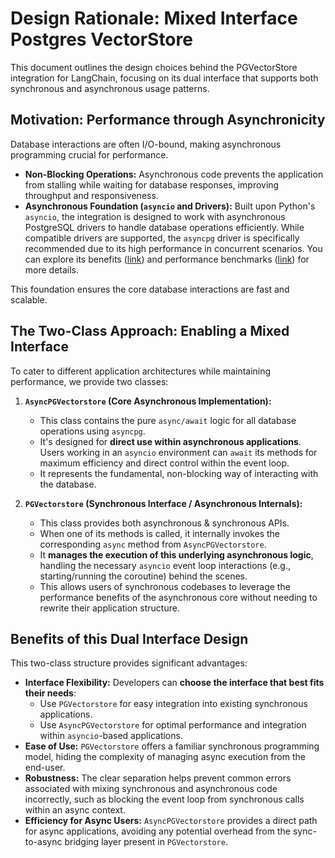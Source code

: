# Design Rationale: Mixed Interface Postgres VectorStore

This document outlines the design choices behind the PGVectorStore integration for LangChain, focusing on its dual interface that supports both synchronous and asynchronous usage patterns.

## Motivation: Performance through Asynchronicity

Database interactions are often I/O-bound, making asynchronous programming crucial for performance.

-   **Non-Blocking Operations:** Asynchronous code prevents the application from stalling while waiting for database responses, improving throughput and responsiveness.
-  **Asynchronous Foundation (`asyncio` and Drivers):** Built upon Python's `asyncio`, the integration is designed to work with asynchronous PostgreSQL drivers to handle database operations efficiently. While compatible drivers are supported, the `asyncpg` driver is specifically recommended due to its high performance in concurrent scenarios. You can explore its benefits ([link](https://magic.io/blog/asyncpg-1m-rows-from-postgres-to-python/)) and performance benchmarks ([link](https://fernandoarteaga.dev/blog/psycopg-vs-asyncpg/)) for more details.

This foundation ensures the core database interactions are fast and scalable.

## The Two-Class Approach: Enabling a Mixed Interface

To cater to different application architectures while maintaining performance, we provide two classes:

1.  **`AsyncPGVectorstore` (Core Asynchronous Implementation):**
    * This class contains the pure `async/await` logic for all database operations using `asyncpg`.
    * It's designed for **direct use within asynchronous applications**. Users working in an `asyncio` environment can `await` its methods for maximum efficiency and direct control within the event loop.
    * It represents the fundamental, non-blocking way of interacting with the database.

2.  **`PGVectorstore` (Synchronous Interface / Asynchronous Internals):**
    * This class provides both asynchronous & synchronous APIs.
    * When one of its methods is called, it internally invokes the corresponding `async` method from `AsyncPGVectorstore`.
    * It **manages the execution of this underlying asynchronous logic**, handling the necessary `asyncio` event loop interactions (e.g., starting/running the coroutine) behind the scenes.
    * This allows users of synchronous codebases to leverage the performance benefits of the asynchronous core without needing to rewrite their application structure.

## Benefits of this Dual Interface Design

This two-class structure provides significant advantages:

-   **Interface Flexibility:** Developers can **choose the interface that best fits their needs**:
    * Use `PGVectorstore` for easy integration into existing synchronous applications.
    * Use `AsyncPGVectorstore` for optimal performance and integration within `asyncio`-based applications.
-   **Ease of Use:** `PGVectorstore` offers a familiar synchronous programming model, hiding the complexity of managing async execution from the end-user.
-   **Robustness:** The clear separation helps prevent common errors associated with mixing synchronous and asynchronous code incorrectly, such as blocking the event loop from synchronous calls within an async context.
-   **Efficiency for Async Users:** `AsyncPGVectorstore` provides a direct path for async applications, avoiding any potential overhead from the sync-to-async bridging layer present in `PGVectorstore`.
